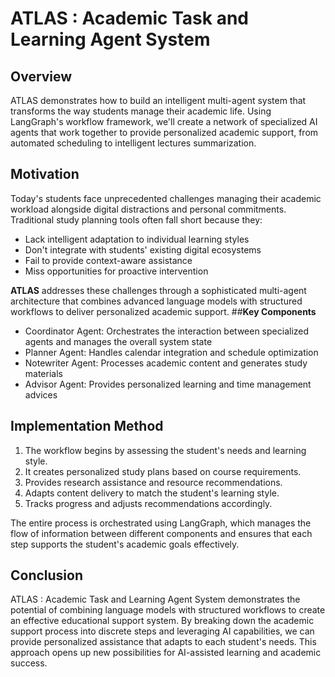 # **ATLAS** : Academic Task and Learning Agent System

## **Overview**
ATLAS demonstrates how to build an intelligent multi-agent system that transforms the way students manage their academic life. Using LangGraph's workflow framework, we'll create a network of specialized AI agents that work together to provide personalized academic support, from automated scheduling to intelligent lectures summarization.

## **Motivation**
Today's students face unprecedented challenges managing their academic workload alongside digital distractions and personal commitments. Traditional study planning tools often fall short because they:

- Lack intelligent adaptation to individual learning styles
- Don't integrate with students' existing digital ecosystems
- Fail to provide context-aware assistance
- Miss opportunities for proactive intervention

**ATLAS** addresses these challenges through a sophisticated multi-agent architecture that combines advanced language models with structured workflows to deliver personalized academic support.
##**Key Components**
- Coordinator Agent: Orchestrates the interaction between specialized agents and manages the overall system state
- Planner Agent: Handles calendar integration and schedule optimization
- Notewriter Agent: Processes academic content and generates study materials
- Advisor Agent: Provides personalized learning and time management advices

## **Implementation Method**
1. The workflow begins by assessing the student's needs and learning style.
2. It creates personalized study plans based on course requirements.
3. Provides research assistance and resource recommendations.
4. Adapts content delivery to match the student's learning style.
5. Tracks progress and adjusts recommendations accordingly.

The entire process is orchestrated using LangGraph, which manages the flow of information between different components and ensures that each step supports the student's academic goals effectively.

## **Conclusion**
ATLAS : Academic Task and Learning Agent System demonstrates the potential of combining language models with structured workflows to create an effective educational support system. By breaking down the academic support process into discrete steps and leveraging AI capabilities, we can provide personalized assistance that adapts to each student's needs. This approach opens up new possibilities for AI-assisted learning and academic success.
